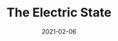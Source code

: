 ---
title: "The Electric State"
authors: 
  - "Simon Stålenhag"
genres:
    - "fiction"
    - "dystopia"
    - "graphic-novel"
date: "2021-02-06"
rating: 4
recommend: true
in_progress: false
---